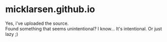 # micklarsen.github.io
Yes, i've uploaded the source.  
Found something that seems unintentional? I know... It's intentional. Or just lazy ;)


